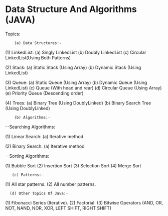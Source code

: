 # Data Structure And Algorithms (JAVA)

Topics:

        (a) Data Structures:-
        
(1) LinkedList:
    (a) Singly LinkedList
    (b) Doubly LinkedList
    (c) Circular LinkedList(Using Both Patterns)

(2) Stack:
    (a) Static Stack (Using Array)
    (b) Dynamic Stack (Using LinkedList)
    
(3) Queue:
    (a) Static Queue (Using Array)
    (b) Dynamic Queue (Using LinkedList)
    (c) Queue (With head and rear)
    (d) Circular Queue (Using Array)
    (e) Priority Queue (Descending order)
    
(4) Trees:
    (a) Binary Tree (Using DoublyLinked)
    (b) Binary Search Tree (Using DoublyLinked)

    
        (b) Algorithms:-
        
  --Searching Algorithms:
  
(1) Linear Search:
   (a) Iterative method
  
(2) Binary Search:
   (a) Iterative method


  --Sorting Algorithms:

(1) Bubble Sort
(2) Insertion Sort
(3) Selection Sort
(4) Merge Sort


       (c) Patterns:- 
       
(1) All star patterns.
(2) All number patterns.



      (d) Other Topics Of Java:-
       
(1) Fibonacci Series (Iterative).
(2) Factorial.
(3) Bitwise Operators (AND, OR, NOT, NAND, NOR, XOR, LEFT SHIFT, RIGHT SHIFT)
